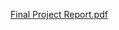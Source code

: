 
[Final Project Report.pdf](https://github.com/user-attachments/files/20402627/Final.Project.Report.pdf)
